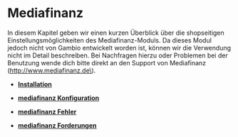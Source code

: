 # Mediafinanz 

In diesem Kapitel geben wir einen kurzen Überblick über die shopseitigen Einstellungsmöglichkeiten des Mediafinanz-Moduls. Da dieses Modul jedoch nicht von Gambio entwickelt worden ist, können wir die Verwendung nicht im Detail beschreiben. Bei Nachfragen hierzu oder Problemen bei der Benutzung wende dich bitte direkt an den Support von Mediafinanz \(http://www.mediafinanz.de\).

-   **[Installation](7_4_15_1_Installation.md)**  

-   **[mediafinanz Konfiguration](7_4_15_2_mediafinanzKonfiguration.md)**  

-   **[mediafinanz Fehler](7_4_15_3_mediafinazFehler.md)**  

-   **[mediafinanz Forderungen](7_4_15_4_mediafinanzForderungen.md)**  




